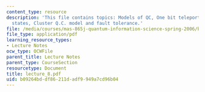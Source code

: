 ```yaml
---
content_type: resource
description: 'This file contains topics: Models of QC, One bit teleportation, Cluster
  states, Cluster Q.C. model and fault tolerance.'
file: /media/courses/mas-865j-quantum-information-science-spring-2006/b09264bddf86211dadf9949a7cd96b04_lecture_8.pdf
file_type: application/pdf
learning_resource_types:
- Lecture Notes
ocw_type: OCWFile
parent_title: Lecture Notes
parent_type: CourseSection
resourcetype: Document
title: lecture_8.pdf
uid: b09264bd-df86-211d-adf9-949a7cd96b04
---
```

